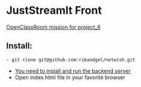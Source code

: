 # JustStreamIt Front
[OpenClassRoom mission for project_6](https://openclassrooms.com/fr/paths/322/projects/835/assignment)

## Install:
 
  ```
  - git clone git@github.com:ribandgel/netwish.git
 ```
  - [You need to install and run the backend server](https://github.com/OpenClassrooms-Student-Center/OCMovies-API-EN-FR)
  - Open index.html file in your favorite browser
